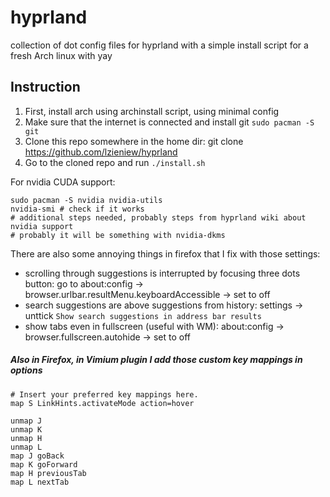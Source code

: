 # hyprland
collection of dot config files for hyprland with a simple install script for a fresh Arch linux with yay

## Instruction

1. First, install arch using archinstall script, using minimal config
2. Make sure that the internet is connected and install git `sudo pacman -S git`
3. Clone this repo somewhere in the home dir: git clone https://github.com/lzieniew/hyprland
4. Go to the cloned repo and run `./install.sh`



For nvidia CUDA support:
```
sudo pacman -S nvidia nvidia-utils
nvidia-smi # check if it works
# additional steps needed, probably steps from hyprland wiki about nvidia support
# probably it will be something with nvidia-dkms
```

There are also some annoying things in firefox that I fix with those settings:
- scrolling through suggestions is interrupted by focusing three dots button: go to about:config -> browser.urlbar.resultMenu.keyboardAccessible -> set to off
- search suggestions are above suggestions from history: settings -> unttick `Show search suggestions in address bar results`
- show tabs even in fullscreen (useful with WM): about:config -> browser.fullscreen.autohide -> set to off

##### Also in Firefox, in Vimium plugin I add those custom key mappings in options
```
# Insert your preferred key mappings here.
map S LinkHints.activateMode action=hover

unmap J
unmap K
unmap H
unmap L
map J goBack
map K goForward
map H previousTab
map L nextTab
```
